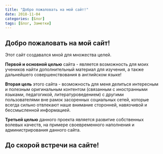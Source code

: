```yaml
---
title: "Добро пожаловать на мой сайт!"
date: 2018-11-04
categories: [Блог]
tags: [Блог, Заметки]
---
```


## Добро пожаловать на мой сайт!

Этот сайт создавался мной для множества целей. 

**Первой и основной целью** сайта - является возможность для моих учеников найти дополнительный материал для изучения, а также дальнейшего совершенствования в английском языке!

**Вторая цель** этого сайта - возможность для меня делиться интересным и полезным оригинальным контентом (связанным с иностранными языками, педагогикой, литературоведением) с другими пользователями вне рамок засоренных социальных сетей, которые всегда сильно отвлекают наше внимание сторонней, навязчивой и бессмысленной информацией. 

**Третьей целью** данного проекта является развитие собственных волевых качеств, на примере своевременного наполнения и администрирования данного сайта.

## До скорой встречи на сайте!


